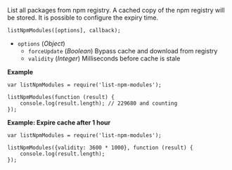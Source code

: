 List all packages from npm registry. A cached copy of the npm registry will be stored. It is possible to configure the expiry time.

```
listNpmModules([options], callback);
```
 - `options` (_Object_)
 	- `forceUpdate` (_Boolean_) Bypass cache and download from registry
	- `validity` (_Integer_) Milliseconds before cache is stale

**Example**
```
var listNpmModules = require('list-npm-modules');

listNpmModules(function (result) {
	console.log(result.length); // 229680 and counting
});
```
**Example: Expire cache after 1 hour**
```
var listNpmModules = require('list-npm-modules');

listNpmModules({validity: 3600 * 1000}, function (result) {
	console.log(result.length);
});
```
